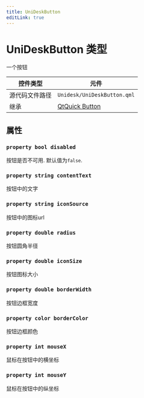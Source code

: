 ```yaml
---
title: UniDeskButton
editLink: true
---
```

# UniDeskButton 类型
一个按钮

| 控件类型    | 元件                                                                          |
| ------- | --------------------------------------------------------------------------- |
| 源代码文件路径 | `Unidesk/UniDeskButton.qml`                                                 |
| 继承      | [QtQuick Button](https://doc.qt.io/qt-6.8/qml-qtquick-controls-button.html) |
## 属性
### `property bool disabled`
按钮是否不可用.
默认值为`false`.
### `property string contentText`
按钮中的文字
### `property string iconSource`
按钮中的图标url
### `property double radius`
按钮圆角半径
### `property double iconSize`
按钮图标大小
### `property double borderWidth`
按钮边框宽度
### `property color borderColor`
按钮边框颜色
### `property int mouseX`
鼠标在按钮中的横坐标
### `property int mouseY`
鼠标在按钮中的纵坐标